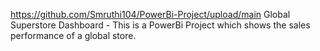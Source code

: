 https://github.com/Smruthi104/PowerBi-Project/upload/main
Global Superstore Dashboard - This is a PowerBi Project which shows the sales performance of a global store.
